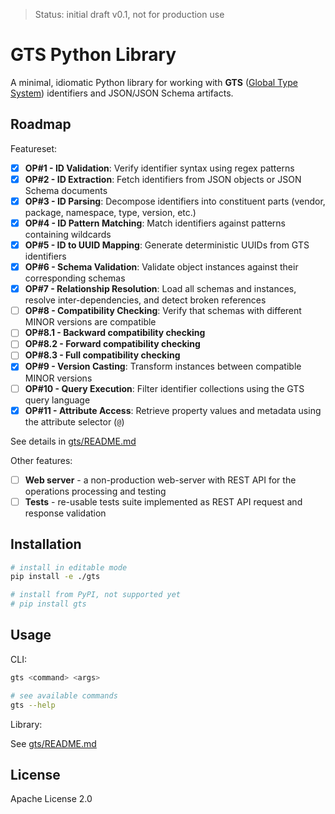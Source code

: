 > Status: initial draft v0.1, not for production use

# GTS Python Library

A minimal, idiomatic Python library for working with **GTS** ([Global Type System](https://github.com/gts-spec/gts-spec)) identifiers and JSON/JSON Schema artifacts.

## Roadmap

Featureset:

- [x] **OP#1 - ID Validation**: Verify identifier syntax using regex patterns
- [x] **OP#2 - ID Extraction**: Fetch identifiers from JSON objects or JSON Schema documents
- [x] **OP#3 - ID Parsing**: Decompose identifiers into constituent parts (vendor, package, namespace, type, version, etc.)
- [x] **OP#4 - ID Pattern Matching**: Match identifiers against patterns containing wildcards
- [x] **OP#5 - ID to UUID Mapping**: Generate deterministic UUIDs from GTS identifiers
- [x] **OP#6 - Schema Validation**: Validate object instances against their corresponding schemas
- [x] **OP#7 - Relationship Resolution**: Load all schemas and instances, resolve inter-dependencies, and detect broken references
- [ ] **OP#8 - Compatibility Checking**: Verify that schemas with different MINOR versions are compatible
- [ ] **OP#8.1 - Backward compatibility checking**
- [ ] **OP#8.2 - Forward compatibility checking**
- [ ] **OP#8.3 - Full compatibility checking**
- [x] **OP#9 - Version Casting**: Transform instances between compatible MINOR versions
- [ ] **OP#10 - Query Execution**: Filter identifier collections using the GTS query language
- [x] **OP#11 - Attribute Access**: Retrieve property values and metadata using the attribute selector (`@`)

See details in [gts/README.md](gts/README.md)

Other features:

- [ ] **Web server** - a non-production web-server with REST API for the operations processing and testing
- [ ] **Tests** - re-usable tests suite implemented as REST API request and response validation

## Installation

```bash
# install in editable mode
pip install -e ./gts

# install from PyPI, not supported yet
# pip install gts
```

## Usage

CLI:

```bash
gts <command> <args>

# see available commands
gts --help
```

Library:

See [gts/README.md](gts/README.md)


## License

Apache License 2.0
